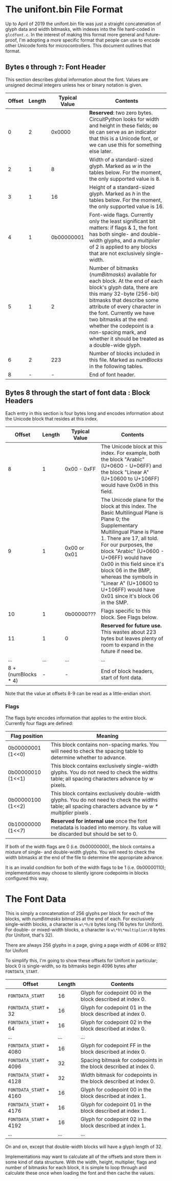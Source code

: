 # The unifont.bin File Format

Up to April of 2019 the unifont.bin file was just a straight concatenation of glyph data and width bitmasks, with indexes into the file hard-coded in `glcdfont.c`. In the interest of making this format more general and future-proof, I'm adopting a more specific format that people can use to encode other Unicode fonts for microcontrollers. This document outlines that format.

## Bytes `0` through `7`: Font Header

This section describes global information about the font. Values are unsigned decimal integers unless hex or binary notation is given.

| Offset | Length | Typical Value | Contents |
|--------|--------|---------------|----------|
| 0      | 2      | 0x0000        | **Reserved**: two zero bytes. CircuitPython looks for width and height in these fields; `00 00` can serve as an indicator that this is a Unicode font, or we can use this for something else later. |
| 2      | 1      | 8             | Width of a standard-sized glyph. Marked as _w_ in the tables below. For the moment, the only supported value is 8. |
| 3      | 1      | 16            | Height of a standard-sized glyph. Marked as _h_ in the tables below. For the moment, the only supported value is 16. |
| 4      | 1      | 0b00000001    | Font-wide flags. Currently only the least significant bit matters: if flags & 1, the font has both single- and double-width glyphs, and a _multiplier_ of 2 is applied to any blocks that are not exclusively single-width. |
| 5      | 1      | 2             | Number of bitmasks (_numBitmasks_) available for each block. At the end of each block's glyph data, there are this many 32-byte (256-bit) bitmasks that describe some attribute of every character in the font. Currently we have two bitmasks at the end: whether the codepoint is a non-spacing mark, and whether it should be treated as a double-wide glyph. |
| 6      | 2      | 223           | Number of blocks included in this file. Marked as _numBlocks_ in the following tables. |
| 8      | -      | -             | End of font header. |

## Bytes 8 through the start of font data : Block Headers

Each entry in this section is four bytes long and encodes information about the Unicode block that resides at this index.

| Offset              | Length | Typical Value | Contents |
|---------------------|--------|---------------|----------|
| 8                   | 1      | 0x00 - 0xFF   | The Unicode block at this index. For example, both the block "Arabic" (U+0600 - U+06FF) and the block "Linear A" (U+10600 to U+106FF) would have 0x06 in this field. |
| 9                   | 1      | 0x00 or 0x01  | The Unicode plane for the block at this index. The Basic Multilingual Plane is Plane 0; the Supplementary Multilingual Plane is Plane 1. There are 17, all told. For our purposes, the block "Arabic" (U+0600 - U+06FF) would have 0x00 in this field since it's block 06 in the BMP, whereas the symbols in "Linear A" (U+10600 to U+106FF) would have 0x01 since it's block 06 in the SMP. |
| 10                  | 1      | 0b00000???    | Flags specific to this block. See Flags below. |
| 11                  | 1      | 0             | **Reserved for future use.** This wastes about 223 bytes but leaves plenty of room to expand in the future if need be. |
| ...                 | ...    | ...           | ... |
| 8 + (numBlocks * 4) | -      | -             | End of block headers, start of font data. |

Note that the value at offsets 8-9 can be read as a little-endian short.

### Flags

The flags byte encodes information that applies to the entire block. Currently four flags are defined:

| Flag position     | Meaning |
|-------------------|---------|
| 0b00000001 (1<<0) | This block contains non-spacing marks. You will need to check the spacing table to determine whether to advance. |
| 0b00000010 (1<<1) | This block contains exclusively single-width glyphs. You do not need to check the widths table; all spacing characters advance by _w_ pixels. |
| 0b00000100 (1<<2) | This block contains exclusively double-width glyphs. You do not need to check the widths table; all spacing characters advance by _w * multiplier_ pixels . |
| 0b10000000 (1<<7) | **Reserved for internal use** once the font metadata is loaded into memory. Its value will be discarded but should be set to 0. |

If both of the width flags are 0 (i.e. 0b00000000), the block contains a mixture of single- and double-width glyphs. You will need to check the width bitmasks at the end of the file to determine the appropriate advance.

It is an invalid condition for both of the width flags to be 1 (i.e. 0b00000110); implementations may choose to silently ignore codepoints in blocks configured this way.

# The Font Data

This is simply a concatenation of 256 glyphs per block for each of the blocks, with _numBitmasks_ bitmasks at the end of each. For exclusively single-width blocks, a character is `w\*h/8` bytes long (16 bytes for Unifont). For double- or mixed-width blocks, a character is `w\*h\*multiplier/8` bytes (for Unifont, that's 32).

There are always 256 glyphs in a page, giving a page width of 4096 or 8192 for Unifont

To simplify this, I'm going to show these offsets for Unifont in particular; block 0 is single-width, so its bitmasks begin 4096 bytes after `FONTDATA_START`.

| Offset                                    | Length | Contents |
|-------------------------------------------|--------|----------|
| `FONTDATA_START`                          | 16     | Glyph for codepoint 00 in the block described at index 0. |
| `FONTDATA_START` + 32                     | 16     | Glyph for codepoint 01 in the block described at index 0. |
| `FONTDATA_START` + 64                     | 16     | Glyph for codepoint 02 in the block described at index 0. |
| ...                                       | ...    | ... |
| `FONTDATA_START` + 4080                   | 16     | Glyph for codepoint FF in the block described at index 0. |
| `FONTDATA_START` + 4096                   | 32     | Spacing bitmask for codepoints in the block described at index 0. |
| `FONTDATA_START` + 4128                   | 32     | Width bitmask for codepoints in the block described at index 0. |
| `FONTDATA_START` + 4160                   | 16     | Glyph for codepoint 00 in the block described at index 1. |
| `FONTDATA_START` + 4176                   | 16     | Glyph for codepoint 01 in the block described at index 1. |
| `FONTDATA_START` + 4192                   | 16     | Glyph for codepoint 02 in the block described at index 1. |
| ...                                       | ...    | ... |

On and on, except that double-width blocks will have a glyph length of 32.

Implementations may want to calculate all of the offsets and store them in some kind of data structure. With the width, height, multiplier, flags and number of bitmasks for each block, it is simple to loop through and calculate these once when loading the font and then cache the values.
